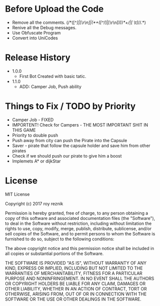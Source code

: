 # Before Upload the Code
+ Remove all the comments. (/\*([^*]|[\r\n]|(\*+([^*/]|[\r\n])))*\*+/|[ \t]*//.*)
+ Renive all the Debug messages.
+ Use Obfuscate Program
+ Convert into UniCodes

# Release History
* 1.0.0
    * First Bot Created with basic tatic.
* 1.1.0
    * ADD: Camper Job, Push ability

# Things to Fix / TODO by Priority
 + Camper Job  - FIXED
 + IMPORTENT! Check for Campers - THE MOST IMPORTANT SHIT IN THIS GAME
 + Priority to double push
 + Push away from city can push the Pirate into the Capsule
 + Saver - pirate that follow the capsule holder and save him from other pirates
 + Check if we should push our pirate to give him a boost
 + Implemets A* or dijkStar

# License
MIT License

Copyright (c) 2017 roy reznik

Permission is hereby granted, free of charge, to any person obtaining a copy
of this software and associated documentation files (the "Software"), to deal
in the Software without restriction, including without limitation the rights
to use, copy, modify, merge, publish, distribute, sublicense, and/or sell
copies of the Software, and to permit persons to whom the Software is
furnished to do so, subject to the following conditions:

The above copyright notice and this permission notice shall be included in all
copies or substantial portions of the Software.

THE SOFTWARE IS PROVIDED "AS IS", WITHOUT WARRANTY OF ANY KIND, EXPRESS OR
IMPLIED, INCLUDING BUT NOT LIMITED TO THE WARRANTIES OF MERCHANTABILITY,
FITNESS FOR A PARTICULAR PURPOSE AND NONINFRINGEMENT. IN NO EVENT SHALL THE
AUTHORS OR COPYRIGHT HOLDERS BE LIABLE FOR ANY CLAIM, DAMAGES OR OTHER
LIABILITY, WHETHER IN AN ACTION OF CONTRACT, TORT OR OTHERWISE, ARISING FROM,
OUT OF OR IN CONNECTION WITH THE SOFTWARE OR THE USE OR OTHER DEALINGS IN THE
SOFTWARE.
